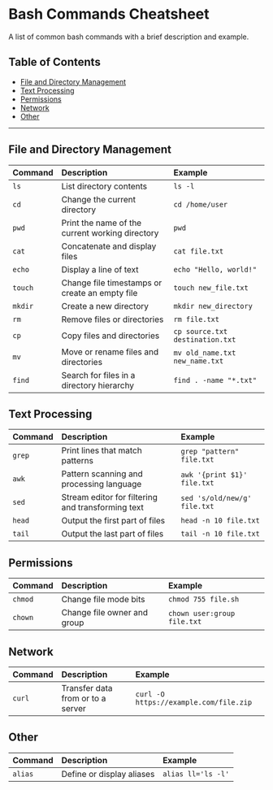 # Bash Commands Cheatsheet

A list of common bash commands with a brief description and example.

## Table of Contents

*   [File and Directory Management](#file-and-directory-management)
*   [Text Processing](#text-processing)
*   [Permissions](#permissions)
*   [Network](#network)
*   [Other](#other)

---

## File and Directory Management

| Command | Description | Example |
| :--- | :--- | :--- |
| `ls` | List directory contents | `ls -l` |
| `cd` | Change the current directory | `cd /home/user` |
| `pwd` | Print the name of the current working directory | `pwd` |
| `cat` | Concatenate and display files | `cat file.txt` |
| `echo` | Display a line of text | `echo "Hello, world!"` |
| `touch` | Change file timestamps or create an empty file | `touch new_file.txt` |
| `mkdir` | Create a new directory | `mkdir new_directory` |
| `rm` | Remove files or directories | `rm file.txt` |
| `cp` | Copy files and directories | `cp source.txt destination.txt` |
| `mv` | Move or rename files and directories | `mv old_name.txt new_name.txt` |
| `find` | Search for files in a directory hierarchy | `find . -name "*.txt"` |

## Text Processing

| Command | Description | Example |
| :--- | :--- | :--- |
| `grep` | Print lines that match patterns | `grep "pattern" file.txt` |
| `awk` | Pattern scanning and processing language | `awk '{print $1}' file.txt` |
| `sed` | Stream editor for filtering and transforming text | `sed 's/old/new/g' file.txt` |
| `head` | Output the first part of files | `head -n 10 file.txt` |
| `tail` | Output the last part of files | `tail -n 10 file.txt` |

## Permissions

| Command | Description | Example |
| :--- | :--- | :--- |
| `chmod` | Change file mode bits | `chmod 755 file.sh` |
| `chown` | Change file owner and group | `chown user:group file.txt` |

## Network

| Command | Description | Example |
| :--- | :--- | :--- |
| `curl` | Transfer data from or to a server | `curl -O https://example.com/file.zip` |

## Other

| Command | Description | Example |
| :--- | :--- | :--- |
| `alias` | Define or display aliases | `alias ll='ls -l'` |
